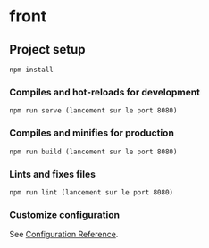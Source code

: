 # front

## Project setup
```
npm install
```

### Compiles and hot-reloads for development
```
npm run serve (lancement sur le port 8080)
```

### Compiles and minifies for production
```
npm run build (lancement sur le port 8080)
```

### Lints and fixes files
```
npm run lint (lancement sur le port 8080)
```

### Customize configuration
See [Configuration Reference](https://cli.vuejs.org/config/).
